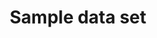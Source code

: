---
schema: default
title: Sample data set
organization: ''
notes: ''
license: 'https://creativecommons.org/publicdomain/zero/1.0/'
maintainer: ''
maintainer_email: ''
---